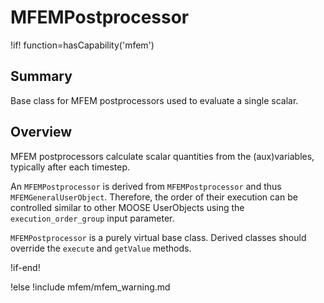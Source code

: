 # MFEMPostprocessor

!if! function=hasCapability('mfem')

## Summary

Base class for MFEM postprocessors used to evaluate a single scalar.

## Overview

MFEM postprocessors calculate scalar quantities from the
(aux)variables, typically after each timestep.

An `MFEMPostprocessor` is derived from `MFEMPostprocessor` and thus
`MFEMGeneralUserObject`. Therefore, the order of their execution can
be controlled similar to other MOOSE UserObjects using the
`execution_order_group` input parameter.

`MFEMPostprocessor` is a purely virtual base class. Derived classes
should override the `execute` and `getValue` methods.

!if-end!

!else
!include mfem/mfem_warning.md
